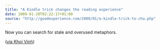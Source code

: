 ```yaml
---
title: "A Kindle trick changes the reading experience"
date: 2009-01-20T02:22:17+01:00
source: "http://goodexperience.com/2009/01/a-kindle-trick-to-cha.php"
---
```


Now you can search for stale and overused metaphors.

([via Khoi Vinh](http://www.subtraction.com/2009/01/14/how-the-kindle-changes-the-reading-experience))

